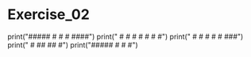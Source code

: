 # Exercise_02
print("#####  #   #   #  ####")
print("   #   #  # #  #  #  #")
print("  #    # #   # #  ###")
print(" #     ##     ##  #")
print("#####  #       #  #")





